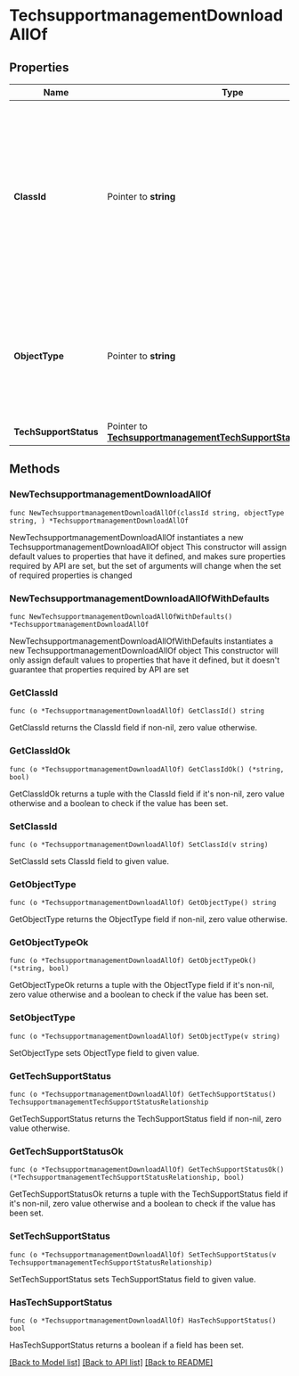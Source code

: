 # TechsupportmanagementDownloadAllOf

## Properties

Name | Type | Description | Notes
------------ | ------------- | ------------- | -------------
**ClassId** | Pointer to **string** | The fully-qualified name of the instantiated, concrete type. This property is used as a discriminator to identify the type of the payload when marshaling and unmarshaling data. | [default to "techsupportmanagement.Download"]
**ObjectType** | Pointer to **string** | The fully-qualified name of the instantiated, concrete type. The value should be the same as the &#39;ClassId&#39; property. | [default to "techsupportmanagement.Download"]
**TechSupportStatus** | Pointer to [**TechsupportmanagementTechSupportStatusRelationship**](TechsupportmanagementTechSupportStatusRelationship.md) |  | [optional] 

## Methods

### NewTechsupportmanagementDownloadAllOf

`func NewTechsupportmanagementDownloadAllOf(classId string, objectType string, ) *TechsupportmanagementDownloadAllOf`

NewTechsupportmanagementDownloadAllOf instantiates a new TechsupportmanagementDownloadAllOf object
This constructor will assign default values to properties that have it defined,
and makes sure properties required by API are set, but the set of arguments
will change when the set of required properties is changed

### NewTechsupportmanagementDownloadAllOfWithDefaults

`func NewTechsupportmanagementDownloadAllOfWithDefaults() *TechsupportmanagementDownloadAllOf`

NewTechsupportmanagementDownloadAllOfWithDefaults instantiates a new TechsupportmanagementDownloadAllOf object
This constructor will only assign default values to properties that have it defined,
but it doesn't guarantee that properties required by API are set

### GetClassId

`func (o *TechsupportmanagementDownloadAllOf) GetClassId() string`

GetClassId returns the ClassId field if non-nil, zero value otherwise.

### GetClassIdOk

`func (o *TechsupportmanagementDownloadAllOf) GetClassIdOk() (*string, bool)`

GetClassIdOk returns a tuple with the ClassId field if it's non-nil, zero value otherwise
and a boolean to check if the value has been set.

### SetClassId

`func (o *TechsupportmanagementDownloadAllOf) SetClassId(v string)`

SetClassId sets ClassId field to given value.


### GetObjectType

`func (o *TechsupportmanagementDownloadAllOf) GetObjectType() string`

GetObjectType returns the ObjectType field if non-nil, zero value otherwise.

### GetObjectTypeOk

`func (o *TechsupportmanagementDownloadAllOf) GetObjectTypeOk() (*string, bool)`

GetObjectTypeOk returns a tuple with the ObjectType field if it's non-nil, zero value otherwise
and a boolean to check if the value has been set.

### SetObjectType

`func (o *TechsupportmanagementDownloadAllOf) SetObjectType(v string)`

SetObjectType sets ObjectType field to given value.


### GetTechSupportStatus

`func (o *TechsupportmanagementDownloadAllOf) GetTechSupportStatus() TechsupportmanagementTechSupportStatusRelationship`

GetTechSupportStatus returns the TechSupportStatus field if non-nil, zero value otherwise.

### GetTechSupportStatusOk

`func (o *TechsupportmanagementDownloadAllOf) GetTechSupportStatusOk() (*TechsupportmanagementTechSupportStatusRelationship, bool)`

GetTechSupportStatusOk returns a tuple with the TechSupportStatus field if it's non-nil, zero value otherwise
and a boolean to check if the value has been set.

### SetTechSupportStatus

`func (o *TechsupportmanagementDownloadAllOf) SetTechSupportStatus(v TechsupportmanagementTechSupportStatusRelationship)`

SetTechSupportStatus sets TechSupportStatus field to given value.

### HasTechSupportStatus

`func (o *TechsupportmanagementDownloadAllOf) HasTechSupportStatus() bool`

HasTechSupportStatus returns a boolean if a field has been set.


[[Back to Model list]](../README.md#documentation-for-models) [[Back to API list]](../README.md#documentation-for-api-endpoints) [[Back to README]](../README.md)


